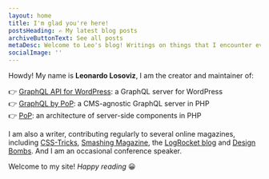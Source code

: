 ```yaml
---
layout: home
title: I'm glad you're here!
postsHeading: ✍️ My latest blog posts
archiveButtonText: See all posts
metaDesc: Welcome to Leo's blog! Writings on things that I encounter every day, from attending events, working on random projects, reading books, or anything noteworthy
socialImage: ''
---
```

Howdy! My name is **Leonardo Losoviz**, I am the creator and maintainer of:

👉 [GraphQL API for WordPress](https://graphql-api.com): a GraphQL server for WordPress<br/>
👉 [GraphQL by PoP](https://graphql-by-pop.com/): a CMS-agnostic GraphQL server in PHP<br/>
👉 [PoP](https://github.com/leoloso/PoP): an architecture of server-side components in PHP

I am also a writer, contributing regularly to several online magazines, including [CSS-Tricks](https://css-tricks.com/author/leonardolosoviz/), [Smashing Magazine](https://www.smashingmagazine.com/author/leonardolosoviz/), the [LogRocket blog](https://blog.logrocket.com/author/leonardolosoviz/) and [Design Bombs](https://www.designbombs.com/author/leo/). And I am an occasional conference speaker.

<!-- _I code, I learn, I share._ -->

<!-- ---

**I am available for hiring!** I specialize in building APIs (I authored [an improved version of GraphQL](https://github.com/getpop/api-graphql) on PHP, which is faster and offers more capabilities than the standard GraphQL), creating sites that run with any CMS or PHP framework and can be deployed on serverless PHP (I authored a [component model](https://github.com/getpop/component-model) which is the optimal mechanism to deploy atomic functionality, and which can work with WordPress, Laravel, Symfony and others), and optimizing content management across platforms (I authored [a WordPress plugin](https://wordpress.org/plugins/block-metadata/) to tackle this problem). -->

<!-- ---

To contact me: [email](mailto:leo@getpop.org) or [tweet](https://twitter.com/losoviz). ☀️ I'm based in sunny Kuala Lumpur, Malaysia. 
-->

<!-- --- -->

Welcome to my site! _Happy reading_ 😀
